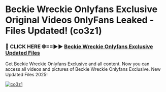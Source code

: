 # Beckie Wreckie Onlyfans Exclusive Original Videos 0nlyFans Leaked - Files Updated! (co3z1)

<h3>🔴 CLICK HERE 🌐==►► <a href="https://tinyurl.com/ehrbuxhb" rel="nofollow">Beckie Wreckie Onlyfans Exclusive Updated Files</a></h3>

Get Beckie Wreckie Onlyfans Exclusive and all content. Now you can access all videos and pictures of Beckie Wreckie Onlyfans Exclusive. New Updated Files 2025!

[![co3z1](https://i.imgur.com/lVYEuWS.gif)](https://tinyurl.com/ehrbuxhb)
